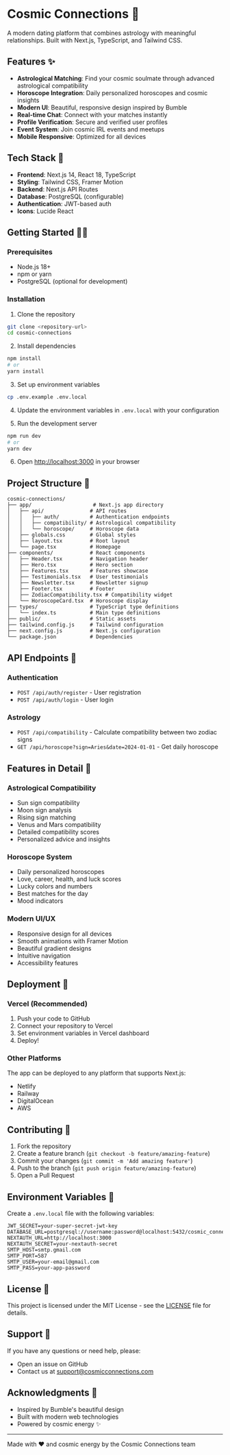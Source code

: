# Cosmic Connections 🌟

A modern dating platform that combines astrology with meaningful relationships. Built with Next.js, TypeScript, and Tailwind CSS.

## Features ✨

- **Astrological Matching**: Find your cosmic soulmate through advanced astrological compatibility
- **Horoscope Integration**: Daily personalized horoscopes and cosmic insights
- **Modern UI**: Beautiful, responsive design inspired by Bumble
- **Real-time Chat**: Connect with your matches instantly
- **Profile Verification**: Secure and verified user profiles
- **Event System**: Join cosmic IRL events and meetups
- **Mobile Responsive**: Optimized for all devices

## Tech Stack 🚀

- **Frontend**: Next.js 14, React 18, TypeScript
- **Styling**: Tailwind CSS, Framer Motion
- **Backend**: Next.js API Routes
- **Database**: PostgreSQL (configurable)
- **Authentication**: JWT-based auth
- **Icons**: Lucide React

## Getting Started 🏃‍♂️

### Prerequisites

- Node.js 18+ 
- npm or yarn
- PostgreSQL (optional for development)

### Installation

1. Clone the repository
```bash
git clone <repository-url>
cd cosmic-connections
```

2. Install dependencies
```bash
npm install
# or
yarn install
```

3. Set up environment variables
```bash
cp .env.example .env.local
```

4. Update the environment variables in `.env.local` with your configuration

5. Run the development server
```bash
npm run dev
# or
yarn dev
```

6. Open [http://localhost:3000](http://localhost:3000) in your browser

## Project Structure 📁

```
cosmic-connections/
├── app/                    # Next.js app directory
│   ├── api/               # API routes
│   │   ├── auth/          # Authentication endpoints
│   │   ├── compatibility/ # Astrological compatibility
│   │   └── horoscope/     # Horoscope data
│   ├── globals.css        # Global styles
│   ├── layout.tsx         # Root layout
│   └── page.tsx           # Homepage
├── components/            # React components
│   ├── Header.tsx         # Navigation header
│   ├── Hero.tsx           # Hero section
│   ├── Features.tsx       # Features showcase
│   ├── Testimonials.tsx   # User testimonials
│   ├── Newsletter.tsx     # Newsletter signup
│   ├── Footer.tsx         # Footer
│   ├── ZodiacCompatibility.tsx # Compatibility widget
│   └── HoroscopeCard.tsx  # Horoscope display
├── types/                 # TypeScript type definitions
│   └── index.ts           # Main type definitions
├── public/                # Static assets
├── tailwind.config.js     # Tailwind configuration
├── next.config.js         # Next.js configuration
└── package.json           # Dependencies
```

## API Endpoints 🔌

### Authentication
- `POST /api/auth/register` - User registration
- `POST /api/auth/login` - User login

### Astrology
- `POST /api/compatibility` - Calculate compatibility between two zodiac signs
- `GET /api/horoscope?sign=Aries&date=2024-01-01` - Get daily horoscope

## Features in Detail 🌟

### Astrological Compatibility
- Sun sign compatibility
- Moon sign analysis
- Rising sign matching
- Venus and Mars compatibility
- Detailed compatibility scores
- Personalized advice and insights

### Horoscope System
- Daily personalized horoscopes
- Love, career, health, and luck scores
- Lucky colors and numbers
- Best matches for the day
- Mood indicators

### Modern UI/UX
- Responsive design for all devices
- Smooth animations with Framer Motion
- Beautiful gradient designs
- Intuitive navigation
- Accessibility features

## Deployment 🚀

### Vercel (Recommended)
1. Push your code to GitHub
2. Connect your repository to Vercel
3. Set environment variables in Vercel dashboard
4. Deploy!

### Other Platforms
The app can be deployed to any platform that supports Next.js:
- Netlify
- Railway
- DigitalOcean
- AWS

## Contributing 🤝

1. Fork the repository
2. Create a feature branch (`git checkout -b feature/amazing-feature`)
3. Commit your changes (`git commit -m 'Add amazing feature'`)
4. Push to the branch (`git push origin feature/amazing-feature`)
5. Open a Pull Request

## Environment Variables 🔧

Create a `.env.local` file with the following variables:

```env
JWT_SECRET=your-super-secret-jwt-key
DATABASE_URL=postgresql://username:password@localhost:5432/cosmic_connections
NEXTAUTH_URL=http://localhost:3000
NEXTAUTH_SECRET=your-nextauth-secret
SMTP_HOST=smtp.gmail.com
SMTP_PORT=587
SMTP_USER=your-email@gmail.com
SMTP_PASS=your-app-password
```

## License 📄

This project is licensed under the MIT License - see the [LICENSE](LICENSE) file for details.

## Support 💬

If you have any questions or need help, please:
- Open an issue on GitHub
- Contact us at support@cosmicconnections.com

## Acknowledgments 🙏

- Inspired by Bumble's beautiful design
- Built with modern web technologies
- Powered by cosmic energy ✨

---

Made with ❤️ and cosmic energy by the Cosmic Connections team
